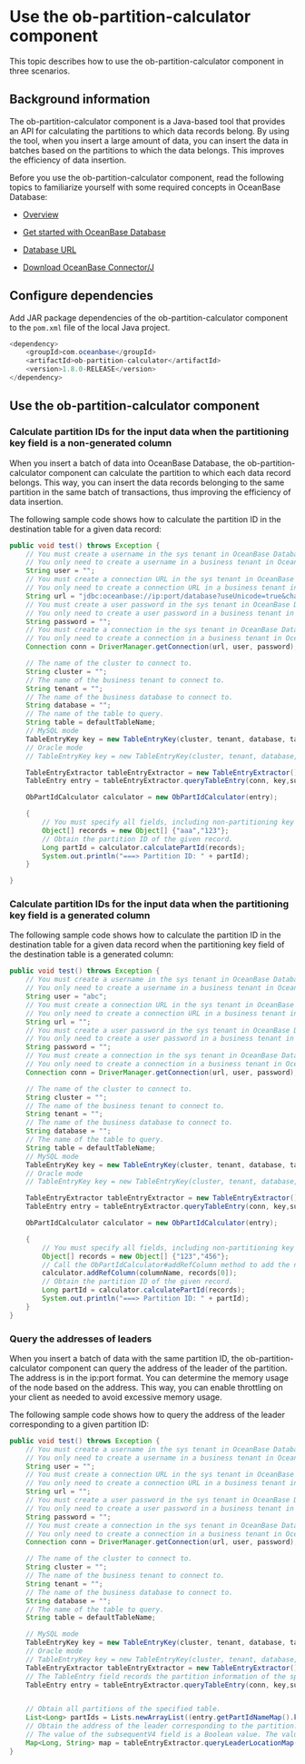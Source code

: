 # Use the ob-partition-calculator component

This topic describes how to use the ob-partition-calculator component in three scenarios.

## Background information

The ob-partition-calculator component is a Java-based tool that provides an API for calculating the partitions to which data records belong. By using the tool, when you insert a large amount of data, you can insert the data in batches based on the partitions to which the data belongs. This improves the efficiency of data insertion.

Before you use the ob-partition-calculator component, read the following topics to familiarize yourself with some required concepts in OceanBase Database:

* [Overview](100.introduction-ob-partition-calculator.md)

* [Get started with OceanBase Database](../../../../200.quickstart/100.quickly-experience-oceanbase-for-community.md)

* [Database URL](https://en.oceanbase.com/docs/common-oceanbase-connector-j-en-10000000001093025)
  
* [Download OceanBase Connector/J](https://en.oceanbase.com/docs/common-oceanbase-cloud-10000000001132394)

## Configure dependencies

Add JAR package dependencies of the ob-partition-calculator component to the `pom.xml` file of the local Java project.

```java
<dependency>
    <groupId>com.oceanbase</groupId>
    <artifactId>ob-partition-calculator</artifactId>
    <version>1.8.0-RELEASE</version>
</dependency>
```

## Use the ob-partition-calculator component

### Calculate partition IDs for the input data when the partitioning key field is a non-generated column

When you insert a batch of data into OceanBase Database, the ob-partition-calculator component can calculate the partition to which each data record belongs. This way, you can insert the data records belonging to the same partition in the same batch of transactions, thus improving the efficiency of data insertion.  

The following sample code shows how to calculate the partition ID in the destination table for a given data record:

```java
public void test() throws Exception {
    // You must create a username in the sys tenant in OceanBase Database earlier than V4.0.0.0.
    // You only need to create a username in a business tenant in OceanBase Database V4.0.0.0 and later.
    String user = "";
    // You must create a connection URL in the sys tenant in OceanBase Database earlier than V4.0.0.0.
    // You only need to create a connection URL in a business tenant in OceanBase Database V4.0.0.0 and later.
    String url = "jdbc:oceanbase://ip:port/database?useUnicode=true&characterEncoding=utf8&verifyServerCertificate=false&useSSL=false&rewriteBatchedStatements=true&allowMultiQueries=true";
    // You must create a user password in the sys tenant in OceanBase Database earlier than V4.0.0.0.
    // You only need to create a user password in a business tenant in OceanBase Database V4.0.0.0 and later.
    String password = "";
    // You must create a connection in the sys tenant in OceanBase Database earlier than V4.0.0.0.
    // You only need to create a connection in a business tenant in OceanBase Database V4.0.0.0 and later.
    Connection conn = DriverManager.getConnection(url, user, password);

    // The name of the cluster to connect to.
    String cluster = "";
    // The name of the business tenant to connect to.
    String tenant = "";
    // The name of the business database to connect to.
    String database = "";
    // The name of the table to query.
    String table = defaultTableName;
    // MySQL mode
    TableEntryKey key = new TableEntryKey(cluster, tenant, database, table, ObServerMode.fromMySql("3.2.3.3"));
    // Oracle mode
    // TableEntryKey key = new TableEntryKey(cluster, tenant, database, table, ObServerMode.fromOracle("3.2.3.3"));

    TableEntryExtractor tableEntryExtractor = new TableEntryExtractor();
    TableEntry entry = tableEntryExtractor.queryTableEntry(conn, key,subsequentV4);

    ObPartIdCalculator calculator = new ObPartIdCalculator(entry);

    {
        // You must specify all fields, including non-partitioning key fields, which can be set to null.
        Object[] records = new Object[] {"aaa","123"};
        // Obtain the partition ID of the given record.
        Long partId = calculator.calculatePartId(records);
        System.out.println("===> Partition ID: " + partId);
    }

}
```

### Calculate partition IDs for the input data when the partitioning key field is a generated column

The following sample code shows how to calculate the partition ID in the destination table for a given data record when the partitioning key field of the destination table is a generated column:

```java
public void test() throws Exception {
    // You must create a username in the sys tenant in OceanBase Database earlier than V4.0.0.0.
    // You only need to create a username in a business tenant in OceanBase Database V4.0.0.0 and later.
    String user = "abc";
    // You must create a connection URL in the sys tenant in OceanBase Database earlier than V4.0.0.0.
    // You only need to create a connection URL in a business tenant in OceanBase Database V4.0.0.0 and later.
    String url = "";
    // You must create a user password in the sys tenant in OceanBase Database earlier than V4.0.0.0.
    // You only need to create a user password in a business tenant in OceanBase Database V4.0.0.0 and later.
    String password = "";
    // You must create a connection in the sys tenant in OceanBase Database earlier than V4.0.0.0.
    // You only need to create a connection in a business tenant in OceanBase Database V4.0.0.0 and later.
    Connection conn = DriverManager.getConnection(url, user, password);

    // The name of the cluster to connect to.
    String cluster = "";
    // The name of the business tenant to connect to.
    String tenant = "";
    // The name of the business database to connect to.
    String database = "";
    // The name of the table to query.
    String table = defaultTableName;
    // MySQL mode
    TableEntryKey key = new TableEntryKey(cluster, tenant, database, table, ObServerMode.fromMySql("3.2.3.3"));
    // Oracle mode
    // TableEntryKey key = new TableEntryKey(cluster, tenant, database, table, ObServerMode.fromOracle("3.2.3.3"));

    TableEntryExtractor tableEntryExtractor = new TableEntryExtractor();
    TableEntry entry = tableEntryExtractor.queryTableEntry(conn, key,subsequentV4);

    ObPartIdCalculator calculator = new ObPartIdCalculator(entry);

    {
        // You must specify all fields, including non-partitioning key fields, which can be set to null.
        Object[] records = new Object[] {"123","456"};
        // Call the ObPartIdCalculator#addRefColumn method to add the names and values of the fields on which the generated column depends to the calculator.
        calculator.addRefColumn(columnName, records[0]);
        // Obtain the partition ID of the given record.
        Long partId = calculator.calculatePartId(records);
        System.out.println("===> Partition ID: " + partId);
    }
}
```

### Query the addresses of leaders

When you insert a batch of data with the same partition ID, the ob-partition-calculator component can query the address of the leader of the partition. The address is in the ip:port format. You can determine the memory usage of the node based on the address. This way, you can enable throttling on your client as needed to avoid excessive memory usage.

The following sample code shows how to query the address of the leader corresponding to a given partition ID:

```java
public void test() throws Exception {
    // You must create a username in the sys tenant in OceanBase Database earlier than V4.0.0.0.
    // You only need to create a username in a business tenant in OceanBase Database V4.0.0.0 and later.
    String user = "";
    // You must create a connection URL in the sys tenant in OceanBase Database earlier than V4.0.0.0.
    // You only need to create a connection URL in a business tenant in OceanBase Database V4.0.0.0 and later.
    String url = "";
    // You must create a user password in the sys tenant in OceanBase Database earlier than V4.0.0.0.
    // You only need to create a user password in a business tenant in OceanBase Database V4.0.0.0 and later.
    String password = "";
    // You must create a connection in the sys tenant in OceanBase Database earlier than V4.0.0.0.
    // You only need to create a connection in a business tenant in OceanBase Database V4.0.0.0 and later.
    Connection conn = DriverManager.getConnection(url, user, password);

    // The name of the cluster to connect to.
    String cluster = "";
    // The name of the business tenant to connect to.
    String tenant = "";
    // The name of the business database to connect to.
    String database = "";
    // The name of the table to query.
    String table = defaultTableName;

    // MySQL mode
    TableEntryKey key = new TableEntryKey(cluster, tenant, database, table, ObServerMode.fromMySql("3.2.3.3"));
    // Oracle mode
    // TableEntryKey key = new TableEntryKey(cluster, tenant, database, table, ObServerMode.fromOracle("3.2.3.3"));
    TableEntryExtractor tableEntryExtractor = new TableEntryExtractor();
    // The TableEntry field records the partition information of the specified table.
    TableEntry entry = tableEntryExtractor.queryTableEntry(conn, key,subsequentV4);


    // Obtain all partitions of the specified table.
    List<Long> partIds = Lists.newArrayList((entry.getPartIdNameMap().keySet());
    // Obtain the address of the leader corresponding to the partition.
    // The value of the subsequentV4 field is a Boolean value. The value true indicates that the version of OceanBase Database is V4.0.0.0 or later. The value false indicates that the version of OceanBase Database is earlier than V4.0.0.0. The default value is false.
    Map<Long, String> map = tableEntryExtractor.queryLeaderLocationMap(conn, entry, partIds, subsequentV4);
}
```